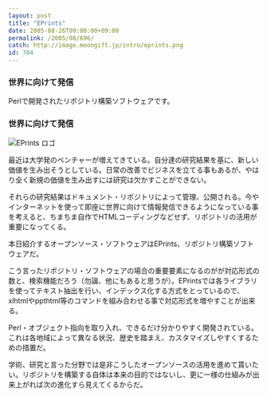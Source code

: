 ```yaml
---
layout: post
title: "EPrints"
date: 2005-08-26T09:00:00+09:00
permalink: /2005/08/696/
catch: http://image.moongift.jp/intro/eprints.png
id: 704
---
```

### 世界に向けて発信
  
Perlで開発されたリポジトリ構築ソフトウェアです。  
<!--more-->  

### 世界に向けて発信
  

![EPrints ロゴ](http://image.moongift.jp/intro/eprints.png "EPrints ロゴ")

  

最近は大学発のベンチャーが増えてきている。自分達の研究結果を基に、新しい価値を生み出そうとしている。日常の改善でビジネスを立てる事もあるが、やはり全く新規の価値を生み出すには研究は欠かすことができない。

  

それらの研究結果はドキュメント・リポジトリによって管理、公開される。今やインターネットを使って即座に世界に向けて情報発信できるようになっている事を考えると、ちまちま自作でHTMLコーディングなどせず、リポジトリの活用が重要になってくる。

  

本日紹介するオープンソース・ソフトウェアはEPrints、リポジトリ構築ソフトウェアだ。

  

こう言ったリポジトリ・ソフトウェアの場合の重要要素になるのがが対応形式の数と、検索機能だろう（勿論、他にもあると思うが）。EPrintsでは各ライブラリを使ってテキスト抽出を行い、インデックス化する方式をとっているので、xlhtmlやppthtml等のコマンドを組み合わせる事で対応形式を増やすことが出来る。

  

Perl・オブジェクト指向を取り入れ、できるだけ分かりやすく開発されている。これは各地域によって異なる状況、歴史を踏まえ、カスタマイズしやすくするための措置だ。

  

学術、研究と言った分野では是非こうしたオープンソースの活用を進めて貰いたい。リポジトリを構築する自体は本来の目的ではないし、更に一様の仕組みが出来上がれば次の進化すら見えてくるからだ。


